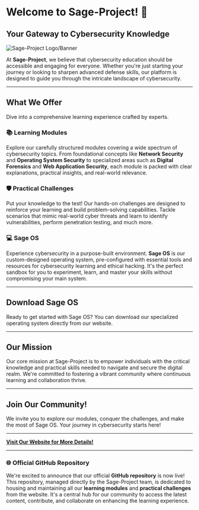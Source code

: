 # Welcome to Sage-Project! 🚀

## Your Gateway to Cybersecurity Knowledge

![Sage-Project Logo/Banner](https://sage-project.my/banner.png)

At **Sage-Project**, we believe that cybersecurity education should be accessible and engaging for everyone. Whether you're just starting your journey or looking to sharpen advanced defense skills, our platform is designed to guide you through the intricate landscape of cybersecurity.

---

## What We Offer

Dive into a comprehensive learning experience crafted by experts.

### 📚 Learning Modules
Explore our carefully structured modules covering a wide spectrum of cybersecurity topics. From foundational concepts like **Network Security** and **Operating System Security** to specialized areas such as **Digital Forensics** and **Web Application Security**, each module is packed with clear explanations, practical insights, and real-world relevance.

### 🛡️ Practical Challenges
Put your knowledge to the test! Our hands-on challenges are designed to reinforce your learning and build problem-solving capabilities. Tackle scenarios that mimic real-world cyber threats and learn to identify vulnerabilities, perform penetration testing, and much more.

### 💻 Sage OS
Experience cybersecurity in a purpose-built environment. **Sage OS** is our custom-designed operating system, pre-configured with essential tools and resources for cybersecurity learning and ethical hacking. It's the perfect sandbox for you to experiment, learn, and master your skills without compromising your main system.

---

## Download Sage OS

Ready to get started with Sage OS? You can download our specialized operating system directly from our website.

---

## Our Mission

Our core mission at Sage-Project is to empower individuals with the critical knowledge and practical skills needed to navigate and secure the digital realm. We're committed to fostering a vibrant community where continuous learning and collaboration thrive.

---

## Join Our Community!

We invite you to explore our modules, conquer the challenges, and make the most of Sage OS. Your journey in cybersecurity starts here!

---

**[Visit Our Website for More Details!](https://sage-project.my)**

---

### 🌐 Official GitHub Repository

We're excited to announce that our official **GitHub repository** is now live! This repository, managed directly by the Sage-Project team, is dedicated to housing and maintaining all our **learning modules** and **practical challenges** from the website. It's a central hub for our community to access the latest content, contribute, and collaborate on enhancing the learning experience.